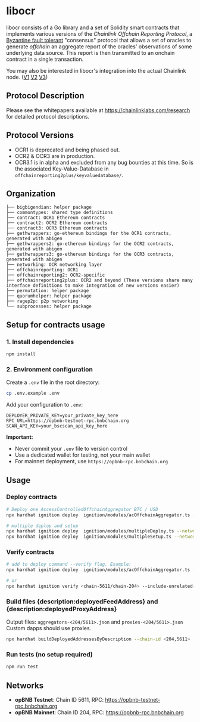 # libocr

libocr consists of a Go library and a set of Solidity smart contracts that implements various versions of the *Chainlink Offchain Reporting Protocol*, a [Byzantine fault tolerant](https://en.wikipedia.org/wiki/Byzantine_fault) "consensus" protocol that allows a set of oracles to generate *offchain* an aggregate report of the oracles' observations of some underlying data source. This report is then transmitted to an onchain contract in a single transaction.

You may also be interested in libocr's integration into the actual Chainlink node. ([V1](https://github.com/smartcontractkit/chainlink/tree/develop/core/services/ocr) [V2](https://github.com/smartcontractkit/chainlink/tree/develop/core/services/ocr2) [V3](https://github.com/smartcontractkit/chainlink/tree/develop/core/services/ocr3))


## Protocol Description

Please see the whitepapers available at https://chainlinklabs.com/research for detailed protocol descriptions.

## Protocol Versions

- OCR1 is deprecated and being phased out.
- OCR2 & OCR3 are in production.
- OCR3.1 is in alpha and excluded from any bug bounties at this time. So is the associated Key-Value-Database in `offchainreporting2plus/keyvaluedatabase/`.

## Organization
```
├── bigbigendian: helper package
├── commontypes: shared type definitions
├── contract: OCR1 Ethereum contracts
├── contract2: OCR2 Ethereum contracts
├── contract3: OCR3 Ethereum contracts
├── gethwrappers: go-ethereum bindings for the OCR1 contracts, generated with abigen
├── gethwrappers2: go-ethereum bindings for the OCR2 contracts, generated with abigen
├── gethwrappers3: go-ethereum bindings for the OCR3 contracts, generated with abigen
├── networking: OCR networking layer
├── offchainreporting: OCR1
├── offchainreporting2: OCR2-specific
├── offchainreporting2plus: OCR2 and beyond (These versions share many interface definitions to make integration of new versions easier)
├── permutation: helper package
├── quorumhelper: helper package
├── ragep2p: p2p networking
└── subprocesses: helper package
```

## Setup for contracts usage

### 1. Install dependencies
```sh
npm install
```

### 2. Environment configuration
Create a `.env` file in the root directory:
```sh
cp .env.example .env
```

Add your configuration to `.env`:
```env
DEPLOYER_PRIVATE_KEY=your_private_key_here
RPC_URL=https://opbnb-testnet-rpc.bnbchain.org
SCAN_API_KEY=your_bscscan_api_key_here
```

**Important:** 
- Never commit your `.env` file to version control
- Use a dedicated wallet for testing, not your main wallet
- For mainnet deployment, use `https://opbnb-rpc.bnbchain.org`
## Usage

### Deploy contracts
```sh
# Deploy one AccessControlledOffchainAggregator BTC / USD
npx hardhat ignition deploy  ignition/modules/acOffchainAggregator.ts --network <opbnb/opbnbTestnet/localhost/hardhat>

# multiple deploy and setup
npx hardhat ignition deploy  ignition/modules/multipleDeploy.ts --network <opbnb/opbnbTestnet/localhost/hardhat>
npx hardhat ignition deploy  ignition/modules/multipleSetup.ts --network <opbnb/opbnbTestnet/localhost/hardhat>
```

### Verify contracts
```sh
# add to deploy command --verify flag. Example:
npx hardhat ignition deploy  ignition/modules/acOffchainAggregator.ts --network <opbnb/opbnbTestnet/localhost/hardhat> --verify

# or
npx hardhat ignition verify <chain-5611/chain-204> --include-unrelated-contracts
```

### Build files {description:deployedFeedAddress} and {description:deployedProxyAddress}

Output files: `aggregators-<204/5611>.json` and `proxies-<204/5611>.json`
Custom dapps should use proxies.
```sh
npx hardhat buildDeployedAddressesByDescription --chain-id <204,5611>

```

### Run tests (no setup required)
```sh
npm run test
```

## Networks

- **opBNB Testnet**: Chain ID 5611, RPC: https://opbnb-testnet-rpc.bnbchain.org
- **opBNB Mainnet**: Chain ID 204, RPC: https://opbnb-rpc.bnbchain.org
